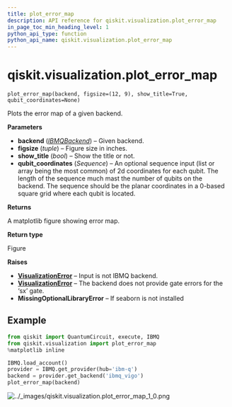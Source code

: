 ```yaml
---
title: plot_error_map
description: API reference for qiskit.visualization.plot_error_map
in_page_toc_min_heading_level: 1
python_api_type: function
python_api_name: qiskit.visualization.plot_error_map
---
```


# qiskit.visualization.plot\_error\_map

<span id="qiskit.visualization.plot_error_map" />

`plot_error_map(backend, figsize=(12, 9), show_title=True, qubit_coordinates=None)`

Plots the error map of a given backend.

**Parameters**

*   **backend** ([*IBMQBackend*](qiskit.providers.ibmq.IBMQBackend "qiskit.providers.ibmq.IBMQBackend")) – Given backend.
*   **figsize** (*tuple*) – Figure size in inches.
*   **show\_title** (*bool*) – Show the title or not.
*   **qubit\_coordinates** (*Sequence*) – An optional sequence input (list or array being the most common) of 2d coordinates for each qubit. The length of the sequence much mast the number of qubits on the backend. The sequence should be the planar coordinates in a 0-based square grid where each qubit is located.

**Returns**

A matplotlib figure showing error map.

**Return type**

Figure

**Raises**

*   [**VisualizationError**](qiskit.visualization.VisualizationError "qiskit.visualization.VisualizationError") – Input is not IBMQ backend.
*   [**VisualizationError**](qiskit.visualization.VisualizationError "qiskit.visualization.VisualizationError") – The backend does not provide gate errors for the ‘sx’ gate.
*   **MissingOptionalLibraryError** – If seaborn is not installed

## Example

```python
from qiskit import QuantumCircuit, execute, IBMQ
from qiskit.visualization import plot_error_map
%matplotlib inline

IBMQ.load_account()
provider = IBMQ.get_provider(hub='ibm-q')
backend = provider.get_backend('ibmq_vigo')
plot_error_map(backend)
```

![../\_images/qiskit.visualization.plot\_error\_map\_1\_0.png](/images/api/qiskit/0.39/qiskit.visualization.plot_error_map_1_0.png)

